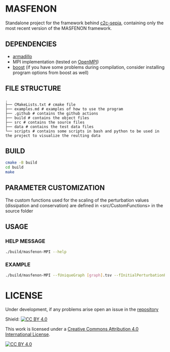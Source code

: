 # MASFENON
Standalone project for the framework behind [c2c-sepia](https://github.com/josura/c2c-sepia), containing only the most recent version of the MASFENON framework.

## DEPENDENCIES
- [armadillo](https://arma.sourceforge.net/)
- MPI implementation (tested on [OpenMPI](https://www.open-mpi.org))
- [boost](https://www.boost.org/) (if you have some problems during compilation, consider installing program options from boost as well)

## FILE STRUCTURE
```shell
.
├── CMakeLists.txt # cmake file
├── examples.md # examples of how to use the program
├── .github # contains the github actions
├── build # contains the object files
├── src # contains the source files
├── data # contains the test data files
└── scripts # contains some scripts in bash and python to be used in the project to visualize the reulting data
```

## BUILD
```bash
cmake -B build
cd build
make
```


## PARAMETER CUSTOMIZATION
The custom functions used for the scaling of the perturbation values (dissipation and conservation) are defined in <src/CustomFunctions> in the source folder


## USAGE
### HELP MESSAGE
```bash
./build/masfenon-MPI --help
```

### EXAMPLE
```bash
./build/masfenon-MPI --fUniqueGraph [graph].tsv --fInitialPerturbationPerType [matrix].tsv --typeInteractionFolder [typesInteractionFolder]
```

# LICENSE

Under development, if any problems arise open an issue in the [repository](https://github.com/josura/MASFENON/issues)

Shield: [![CC BY 4.0][cc-by-shield]][cc-by]

This work is licensed under a
[Creative Commons Attribution 4.0 International License][cc-by].

[![CC BY 4.0][cc-by-image]][cc-by]

[cc-by]: http://creativecommons.org/licenses/by/4.0/
[cc-by-image]: https://i.creativecommons.org/l/by/4.0/88x31.png
[cc-by-shield]: https://img.shields.io/badge/License-CC%20BY%204.0-lightgrey.svg
